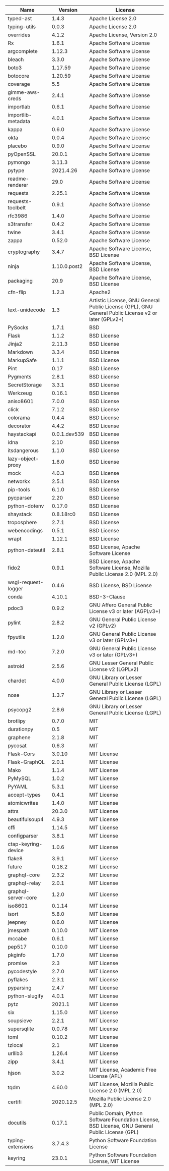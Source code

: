 | Name                | Version      | License                                                                                             |
|---------------------|--------------|-----------------------------------------------------------------------------------------------------|
| typed-ast           | 1.4.3        | Apache License 2.0                                                                                  |
| typing-utils        | 0.0.3        | Apache License 2.0                                                                                  |
| overrides           | 4.1.2        | Apache License, Version 2.0                                                                         |
| Rx                  | 1.6.1        | Apache Software License                                                                             |
| argcomplete         | 1.12.3       | Apache Software License                                                                             |
| bleach              | 3.3.0        | Apache Software License                                                                             |
| boto3               | 1.17.59      | Apache Software License                                                                             |
| botocore            | 1.20.59      | Apache Software License                                                                             |
| coverage            | 5.5          | Apache Software License                                                                             |
| gimme-aws-creds     | 2.4.1        | Apache Software License                                                                             |
| importlab           | 0.6.1        | Apache Software License                                                                             |
| importlib-metadata  | 4.0.1        | Apache Software License                                                                             |
| kappa               | 0.6.0        | Apache Software License                                                                             |
| okta                | 0.0.4        | Apache Software License                                                                             |
| placebo             | 0.9.0        | Apache Software License                                                                             |
| pyOpenSSL           | 20.0.1       | Apache Software License                                                                             |
| pymongo             | 3.11.3       | Apache Software License                                                                             |
| pytype              | 2021.4.26    | Apache Software License                                                                             |
| readme-renderer     | 29.0         | Apache Software License                                                                             |
| requests            | 2.25.1       | Apache Software License                                                                             |
| requests-toolbelt   | 0.9.1        | Apache Software License                                                                             |
| rfc3986             | 1.4.0        | Apache Software License                                                                             |
| s3transfer          | 0.4.2        | Apache Software License                                                                             |
| twine               | 3.4.1        | Apache Software License                                                                             |
| zappa               | 0.52.0       | Apache Software License                                                                             |
| cryptography        | 3.4.7        | Apache Software License, BSD License                                                                |
| ninja               | 1.10.0.post2 | Apache Software License, BSD License                                                                |
| packaging           | 20.9         | Apache Software License, BSD License                                                                |
| cfn-flip            | 1.2.3        | Apache2                                                                                             |
| text-unidecode      | 1.3          | Artistic License, GNU General Public License (GPL), GNU General Public License v2 or later (GPLv2+) |
| PySocks             | 1.7.1        | BSD                                                                                                 |
| Flask               | 1.1.2        | BSD License                                                                                         |
| Jinja2              | 2.11.3       | BSD License                                                                                         |
| Markdown            | 3.3.4        | BSD License                                                                                         |
| MarkupSafe          | 1.1.1        | BSD License                                                                                         |
| Pint                | 0.17         | BSD License                                                                                         |
| Pygments            | 2.8.1        | BSD License                                                                                         |
| SecretStorage       | 3.3.1        | BSD License                                                                                         |
| Werkzeug            | 0.16.1       | BSD License                                                                                         |
| aniso8601           | 7.0.0        | BSD License                                                                                         |
| click               | 7.1.2        | BSD License                                                                                         |
| colorama            | 0.4.4        | BSD License                                                                                         |
| decorator           | 4.4.2        | BSD License                                                                                         |
| haystackapi         | 0.0.1.dev539 | BSD License                                                                                         |
| idna                | 2.10         | BSD License                                                                                         |
| itsdangerous        | 1.1.0        | BSD License                                                                                         |
| lazy-object-proxy   | 1.6.0        | BSD License                                                                                         |
| mock                | 4.0.3        | BSD License                                                                                         |
| networkx            | 2.5.1        | BSD License                                                                                         |
| pip-tools           | 6.1.0        | BSD License                                                                                         |
| pycparser           | 2.20         | BSD License                                                                                         |
| python-dotenv       | 0.17.0       | BSD License                                                                                         |
| shaystack           | 0.8.18rc0    | BSD License                                                                                         |
| troposphere         | 2.7.1        | BSD License                                                                                         |
| webencodings        | 0.5.1        | BSD License                                                                                         |
| wrapt               | 1.12.1       | BSD License                                                                                         |
| python-dateutil     | 2.8.1        | BSD License, Apache Software License                                                                |
| fido2               | 0.9.1        | BSD License, Apache Software License, Mozilla Public License 2.0 (MPL 2.0)                          |
| wsgi-request-logger | 0.4.6        | BSD License, BSD License                                                                            |
| conda               | 4.10.1       | BSD-3-Clause                                                                                        |
| pdoc3               | 0.9.2        | GNU Affero General Public License v3 or later (AGPLv3+)                                             |
| pylint              | 2.8.2        | GNU General Public License v2 (GPLv2)                                                               |
| fpyutils            | 1.2.0        | GNU General Public License v3 or later (GPLv3+)                                                     |
| md-toc              | 7.2.0        | GNU General Public License v3 or later (GPLv3+)                                                     |
| astroid             | 2.5.6        | GNU Lesser General Public License v2 (LGPLv2)                                                       |
| chardet             | 4.0.0        | GNU Library or Lesser General Public License (LGPL)                                                 |
| nose                | 1.3.7        | GNU Library or Lesser General Public License (LGPL)                                                 |
| psycopg2            | 2.8.6        | GNU Library or Lesser General Public License (LGPL)                                                 |
| brotlipy            | 0.7.0        | MIT                                                                                                 |
| durationpy          | 0.5          | MIT                                                                                                 |
| graphene            | 2.1.8        | MIT                                                                                                 |
| pycosat             | 0.6.3        | MIT                                                                                                 |
| Flask-Cors          | 3.0.10       | MIT License                                                                                         |
| Flask-GraphQL       | 2.0.1        | MIT License                                                                                         |
| Mako                | 1.1.4        | MIT License                                                                                         |
| PyMySQL             | 1.0.2        | MIT License                                                                                         |
| PyYAML              | 5.3.1        | MIT License                                                                                         |
| accept-types        | 0.4.1        | MIT License                                                                                         |
| atomicwrites        | 1.4.0        | MIT License                                                                                         |
| attrs               | 20.3.0       | MIT License                                                                                         |
| beautifulsoup4      | 4.9.3        | MIT License                                                                                         |
| cffi                | 1.14.5       | MIT License                                                                                         |
| configparser        | 3.8.1        | MIT License                                                                                         |
| ctap-keyring-device | 1.0.6        | MIT License                                                                                         |
| flake8              | 3.9.1        | MIT License                                                                                         |
| future              | 0.18.2       | MIT License                                                                                         |
| graphql-core        | 2.3.2        | MIT License                                                                                         |
| graphql-relay       | 2.0.1        | MIT License                                                                                         |
| graphql-server-core | 1.2.0        | MIT License                                                                                         |
| iso8601             | 0.1.14       | MIT License                                                                                         |
| isort               | 5.8.0        | MIT License                                                                                         |
| jeepney             | 0.6.0        | MIT License                                                                                         |
| jmespath            | 0.10.0       | MIT License                                                                                         |
| mccabe              | 0.6.1        | MIT License                                                                                         |
| pep517              | 0.10.0       | MIT License                                                                                         |
| pkginfo             | 1.7.0        | MIT License                                                                                         |
| promise             | 2.3          | MIT License                                                                                         |
| pycodestyle         | 2.7.0        | MIT License                                                                                         |
| pyflakes            | 2.3.1        | MIT License                                                                                         |
| pyparsing           | 2.4.7        | MIT License                                                                                         |
| python-slugify      | 4.0.1        | MIT License                                                                                         |
| pytz                | 2021.1       | MIT License                                                                                         |
| six                 | 1.15.0       | MIT License                                                                                         |
| soupsieve           | 2.2.1        | MIT License                                                                                         |
| supersqlite         | 0.0.78       | MIT License                                                                                         |
| toml                | 0.10.2       | MIT License                                                                                         |
| tzlocal             | 2.1          | MIT License                                                                                         |
| urllib3             | 1.26.4       | MIT License                                                                                         |
| zipp                | 3.4.1        | MIT License                                                                                         |
| hjson               | 3.0.2        | MIT License, Academic Free License (AFL)                                                            |
| tqdm                | 4.60.0       | MIT License, Mozilla Public License 2.0 (MPL 2.0)                                                   |
| certifi             | 2020.12.5    | Mozilla Public License 2.0 (MPL 2.0)                                                                |
| docutils            | 0.17.1       | Public Domain, Python Software Foundation License, BSD License, GNU General Public License (GPL)    |
| typing-extensions   | 3.7.4.3      | Python Software Foundation License                                                                  |
| keyring             | 23.0.1       | Python Software Foundation License, MIT License                                                     |
